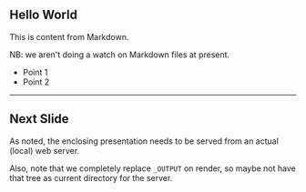 ## Hello World

This is content from Markdown.

NB: we aren't doing a watch on Markdown files at present.

- Point 1 <!-- .element: class="fragment" data-fragment-index="2" -->
- Point 2 <!-- .element: class="fragment" data-fragment-index="1" -->

---

## Next Slide

As noted, the enclosing presentation needs to be served from an actual (local) web server.

Also, note that we completely replace `_OUTPUT` on render, so maybe not have that tree as current directory for the server.

